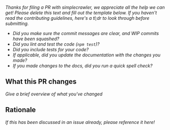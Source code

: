 *Thanks for filing a PR with simplecrawler, we appreciate all the help we can get! Please delete this text and fill out the template below. If you haven't read the contributing guidelines, here's a tl;dr to look through before submitting.*

- *Did you make sure the commit messages are clear, and WIP commits have been squashed?*
- *Did you lint and test the code (`npm test`)?*
- *Did you include tests for your code?*
- *If applicable, did you update the documentation with the changes you made?*
- *If you made changes to the docs, did you run a quick spell check?*

## What this PR changes
*Give a brief overview of what you've changed*

## Rationale
*If this has been discussed in an issue already, please reference it here!*
